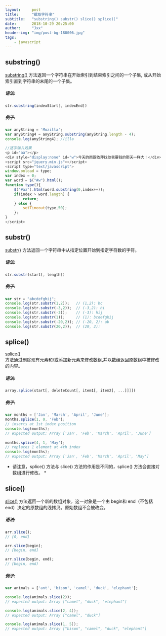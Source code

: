 ```yaml
---
layout:     post
title:      "截取字符串"
subtitle:   "substring() substr() slice() splice()"
date:       2018-10-29 20:25:00
author:     "Jxx"
header-img: "img/post-bg-180006.jpg"
tags:
    - javascript
---
```



## substring()  
[substring()](https://developer.mozilla.org/zh-CN/docs/Web/JavaScript/Reference/Global_Objects/String/substring)
方法返回一个字符串在开始索引到结束索引之间的一个子集, 或从开始索引直到字符串的末尾的一个子集。  

##### 语法:

```javascript
str.substring(indexStart[, indexEnd])  
```
##### 例子:

```javascript
var anyString = 'Mozilla';
var anyString4 = anyString.substring(anyString.length - 4);
console.log(anyString4); //illa  

//逐字输入效果
<p id="aa"></p>
<div style="display:none" id="w">今天的雨跟依萍找他爸要钱的那天一样大！</div>
<script src="jquery.min.js"></script>
<script type="text/javascript">
window.onload = type;
var index = 0;
var word = $("#w").html();
function type(){
    $("#aa").html(word.substring(0,index++));
    if(index > word.length) {
        return;
    } else {
        setTimeout(type,50);
    };
}
</script>
```


## substr()  
[substr()](https://developer.mozilla.org/zh-CN/docs/Web/JavaScript/Reference/Global_Objects/String/substr)
方法返回一个字符串中从指定位置开始到指定字符数的字符。

##### 语法:

```javascript
str.substr(start[, length]) 
```
##### 例子:

```javascript
var str = "abcdefghij";
console.log(str.substr(1,2));   // (1,2): bc
console.log(str.substr(-3,2));  // (-3,2): hi
console.log(str.substr(-3));    // (-3): hij
console.log(str.substr(1));     // (1): bcdefghij
console.log(str.substr(-20,2)); // (-20, 2): ab
console.log(str.substr(20,2));  // (20, 2):
```

## splice()
[splice()](https://developer.mozilla.org/zh-CN/docs/Web/JavaScript/Reference/Global_Objects/Array/splice)  
方法通过删除现有元素和/或添加新元素来修改数组,并以数组返回原数组中被修改的内容。  

##### 语法:

```javascript
array.splice(start[, deleteCount[, item1[, item2[, ...]]]])
```

##### 例子:

```javascript
var months = ['Jan', 'March', 'April', 'June'];  
months.splice(1, 0, 'Feb');  
// inserts at 1st index position  
console.log(months);  
// expected output: Array ['Jan', 'Feb', 'March', 'April', 'June']  
  
months.splice(4, 1, 'May');  
// replaces 1 element at 4th index    
console.log(months);  
// expected output: Array ['Jan', 'Feb', 'March', 'April', 'May']  
```

* 请注意，splice() 方法与 slice() 方法的作用是不同的，splice() 方法会直接对数组进行修改。 *

## slice()
[slice()](https://developer.mozilla.org/zh-CN/docs/Web/JavaScript/Reference/Global_Objects/Array/slice)
方法返回一个新的数组对象，这一对象是一个由 begin和 end（不包括end）决定的原数组的浅拷贝。原始数组不会被改变。

##### 语法:

```javascript
arr.slice();  
// [0, end]

arr.slice(begin);  
// [begin, end]

arr.slice(begin, end);  
// [begin, end)
```

##### 例子:

```javascript
var animals = ['ant', 'bison', 'camel', 'duck', 'elephant'];  

console.log(animals.slice(2));  
// expected output: Array ["camel", "duck", "elephant"]

console.log(animals.slice(2, 4));  
// expected output: Array ["camel", "duck"]

console.log(animals.slice(1, 5));  
// expected output: Array ["bison", "camel", "duck", "elephant"]
```


